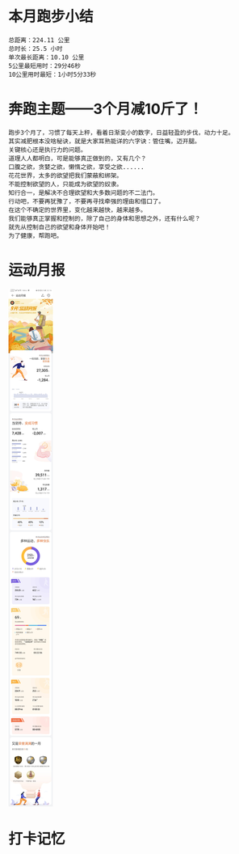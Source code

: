 # 本月跑步小结
```
总距离：224.11 公里
总时长：25.5 小时
单次最长距离：10.10 公里
5公里最短用时：29分46秒
10公里用时最短：1小时5分33秒
```
# 奔跑主题——3个月减10斤了！
```
跑步3个月了，习惯了每天上秤，看着日渐变小的数字，日益轻盈的步伐，动力十足。
其实减肥根本没啥秘诀，就是大家耳熟能详的六字诀：管住嘴，迈开腿。
关键核心还是执行力的问题。
道理人人都明白，可是能够真正做到的，又有几个？
口腹之欲，贪婪之欲，懒惰之欲，享受之欲......
花花世界，太多的欲望把我们蒙蔽和绑架。
不能控制欲望的人，只能成为欲望的奴隶。
知行合一，是解决不合理欲望和大多数问题的不二法门。
行动吧，不要再犹豫了，不要再寻找牵强的理由和借口了。
在这个不确定的世界里，变化越来越快，越来越多。
我们能够真正掌握和控制的，除了自己的身体和思想之外，还有什么呢？
就先从控制自己的欲望和身体开始吧！
为了健康，帮跑吧。
```

# 运动月报
![2020年9月](月报_202009.jpg)

# 打卡记忆
```
```
